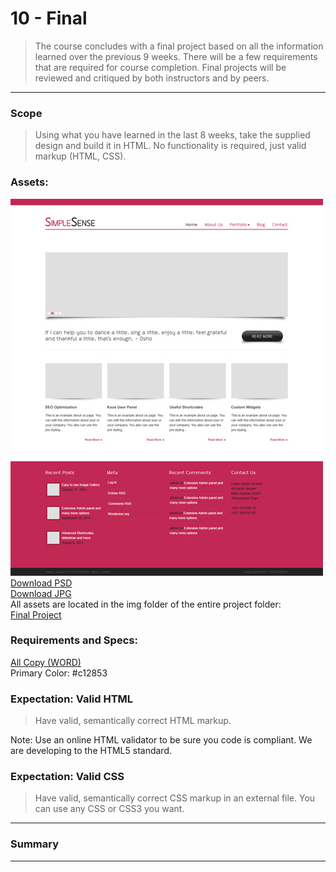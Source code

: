 10 - Final
===============

> The course concludes with a final project based on all the information learned over the previous 9 weeks. There will be a few requirements that are required for course completion. Final projects will be reviewed and critiqued by both instructors and by peers. 

***

### Scope
> Using what you have learned in the last 8 weeks, take the supplied design and build it in HTML. No functionality is required, just valid markup (HTML, CSS).

### Assets:

![Final Project](/projects/final-project/src/Intro-Page-Final-Project-sm.jpg)<br>
<a href="/projects/final-project/src/Intro-Page-Final-Project.psd">Download PSD</a><br>
<a href="/projects/final-project/src/Intro-Page-Final-Project.jpg">Download JPG</a><br>
All assets are located in the img folder of the entire project folder:<br>
[Final Project](projects/final-project)

### Requirements and Specs:
<a href="/projects/final-project/src/copy.docx">All Copy (WORD)</a><br>
Primary Color: #c12853


### Expectation: Valid HTML
> Have valid, semantically correct HTML markup. 

Note: Use an online HTML validator to be sure you code is compliant. We are developing to the HTML5 standard. 

### Expectation: Valid CSS
> Have valid, semantically correct CSS markup in an external file. You can use any CSS or CSS3 you want.  

***

### Summary
> 

***

